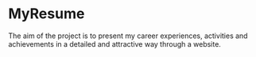 # MyResume
The aim of the project is to present my career experiences, activities and achievements in a detailed and attractive way through a website.
